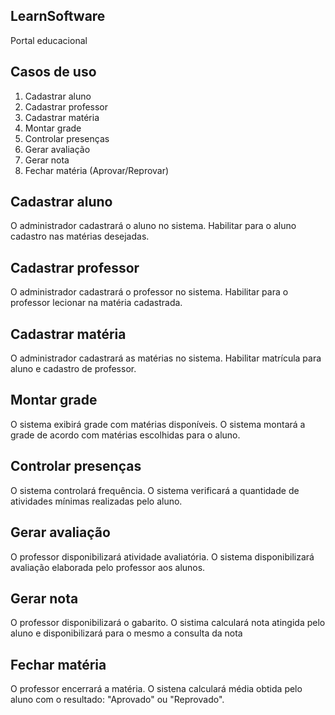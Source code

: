 ## LearnSoftware
Portal educacional

## Casos de uso
1. Cadastrar aluno
2. Cadastrar professor
3. Cadastrar matéria
4. Montar grade
5. Controlar presenças
6. Gerar avaliação
7. Gerar nota
8. Fechar matéria (Aprovar/Reprovar)

## Cadastrar aluno
O administrador cadastrará o aluno no sistema.
Habilitar para o aluno cadastro nas matérias desejadas.

## Cadastrar professor
O administrador cadastrará o professor no sistema.
Habilitar para o professor lecionar na matéria cadastrada.

## Cadastrar matéria
O administrador cadastrará as matérias no sistema.
Habilitar matrícula para aluno e cadastro de professor.

## Montar grade
O sistema exibirá grade com matérias disponíveis.
O sistema montará a grade de acordo com matérias escolhidas para o aluno.

## Controlar presenças
O sistema controlará frequência.
O sistema verificará a quantidade de atividades mínimas realizadas pelo aluno.

## Gerar avaliação
O professor disponibilizará atividade avaliatória.
O sistema disponibilizará avaliação elaborada pelo professor aos alunos.

## Gerar nota
O professor disponibilizará o gabarito.
O sistima calculará nota atingida pelo aluno e disponibilizará para o mesmo a consulta da nota

## Fechar matéria
O professor encerrará a matéria.
O  sistena calculará média obtida pelo aluno com o resultado: "Aprovado" ou "Reprovado".
